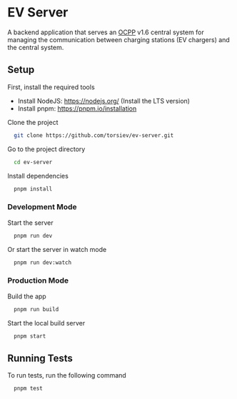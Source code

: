 # EV Server

A backend application that serves an [OCPP](https://openchargealliance.org/protocols/open-charge-point-protocol/) v1.6 central system for managing the communication between charging stations (EV chargers) and the central system.

## Setup

First, install the required tools

- Install NodeJS: https://nodejs.org/ (Install the LTS version)
- Install pnpm: https://pnpm.io/installation

Clone the project

```bash
  git clone https://github.com/torsiev/ev-server.git
```

Go to the project directory

```bash
  cd ev-server
```

Install dependencies

```bash
  pnpm install
```

### Development Mode

Start the server

```bash
  pnpm run dev
```

Or start the server in watch mode

```bash
  pnpm run dev:watch
```

### Production Mode

Build the app

```bash
  pnpm run build
```

Start the local build server

```bash
  pnpm start
```

## Running Tests

To run tests, run the following command

```bash
  pnpm test
```
